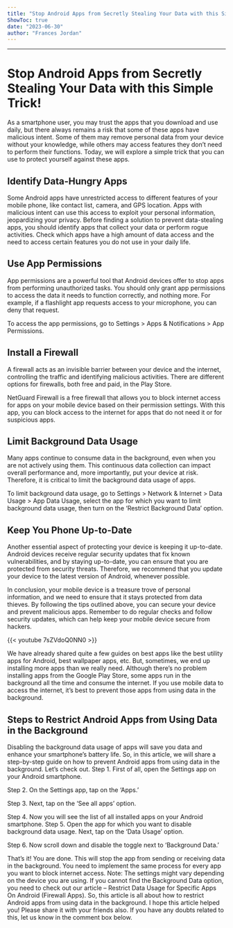 ```yaml
---
title: "Stop Android Apps from Secretly Stealing Your Data with this Simple Trick!"
ShowToc: true 
date: "2023-06-30"
author: "Frances Jordan"
---
```

*****
# Stop Android Apps from Secretly Stealing Your Data with this Simple Trick!

As a smartphone user, you may trust the apps that you download and use daily, but there always remains a risk that some of these apps have malicious intent. Some of them may remove personal data from your device without your knowledge, while others may access features they don’t need to perform their functions. Today, we will explore a simple trick that you can use to protect yourself against these apps.

## Identify Data-Hungry Apps

Some Android apps have unrestricted access to different features of your mobile phone, like contact list, camera, and GPS location. Apps with malicious intent can use this access to exploit your personal information, jeopardizing your privacy. Before finding a solution to prevent data-stealing apps, you should identify apps that collect your data or perform rogue activities. Check which apps have a high amount of data access and the need to access certain features you do not use in your daily life.

## Use App Permissions

App permissions are a powerful tool that Android devices offer to stop apps from performing unauthorized tasks. You should only grant app permissions to access the data it needs to function correctly, and nothing more. For example, if a flashlight app requests access to your microphone, you can deny that request.

To access the app permissions, go to Settings > Apps & Notifications > App Permissions.

## Install a Firewall

A firewall acts as an invisible barrier between your device and the internet, controlling the traffic and identifying malicious activities. There are different options for firewalls, both free and paid, in the Play Store.

NetGuard Firewall is a free firewall that allows you to block internet access for apps on your mobile device based on their permission settings. With this app, you can block access to the internet for apps that do not need it or for suspicious apps.

## Limit Background Data Usage

Many apps continue to consume data in the background, even when you are not actively using them. This continuous data collection can impact overall performance and, more importantly, put your device at risk. Therefore, it is critical to limit the background data usage of apps. 

To limit background data usage, go to Settings > Network & Internet > Data Usage > App Data Usage, select the app for which you want to limit background data usage, then turn on the ‘Restrict Background Data’ option.

## Keep You Phone Up-to-Date

Another essential aspect of protecting your device is keeping it up-to-date. Android devices receive regular security updates that fix known vulnerabilities, and by staying up-to-date, you can ensure that you are protected from security threats. Therefore, we recommend that you update your device to the latest version of Android, whenever possible.

In conclusion, your mobile device is a treasure trove of personal information, and we need to ensure that it stays protected from data thieves. By following the tips outlined above, you can secure your device and prevent malicious apps. Remember to do regular checks and follow security updates, which can help keep your mobile device secure from hackers.

{{< youtube 7sZVdoQ0NN0 >}} 



We have already shared quite a few guides on best apps like the best utility apps for Android, best wallpaper apps, etc. But, sometimes, we end up installing more apps than we really need.
Although there’s no problem installing apps from the Google Play Store, some apps run in the background all the time and consume the internet. If you use mobile data to access the internet, it’s best to prevent those apps from using data in the background.

 
## Steps to Restrict Android Apps from Using Data in the Background


Disabling the background data usage of apps will save you data and enhance your smartphone’s battery life. So, in this article, we will share a step-by-step guide on how to prevent Android apps from using data in the background. Let’s check out.
Step 1. First of all, open the Settings app on your Android smartphone.

Step 2. On the Settings app, tap on the ‘Apps.’

Step 3. Next, tap on the ‘See all apps’ option.

Step 4. Now you will see the list of all installed apps on your Android smartphone.
Step 5. Open the app for which you want to disable background data usage. Next, tap on the ‘Data Usage’ option.

Step 6. Now scroll down and disable the toggle next to ‘Background Data.’

That’s it! You are done. This will stop the app from sending or receiving data in the background. You need to implement the same process for every app you want to block internet access.
Note: The settings might vary depending on the device you are using. If you cannot find the Background Data option, you need to check out our article – Restrict Data Usage for Specific Apps On Android (Firewall Apps).
So, this article is all about how to restrict Android apps from using data in the background. I hope this article helped you! Please share it with your friends also. If you have any doubts related to this, let us know in the comment box below.





